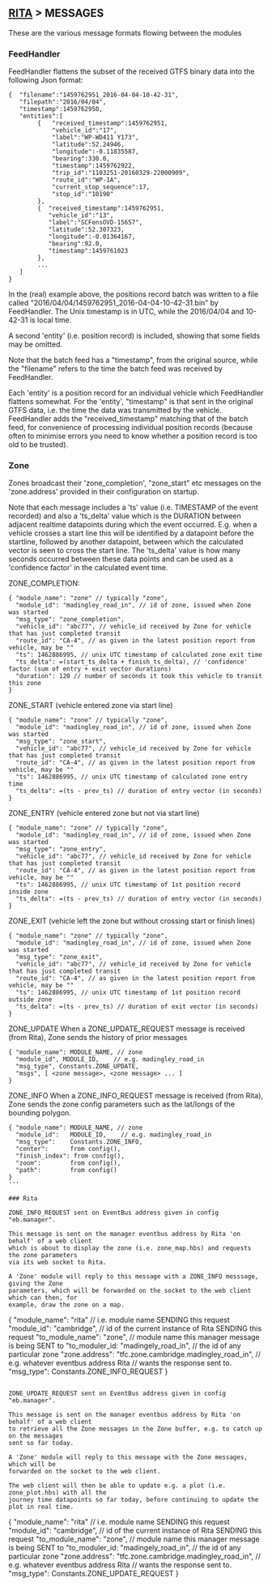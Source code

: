 ## [RITA](https://github.com/ijl20/tfc_server) &gt; MESSAGES

These are the various message formats flowing between the modules

### FeedHandler

FeedHandler flattens the subset of the received GTFS binary data into the following
Json format:

```
{  "filename":"1459762951_2016-04-04-10-42-31",
   "filepath":"2016/04/04",
   "timestamp":1459762950,
   "entities":[
        {   "received_timestamp":1459762951,
            "vehicle_id":"17",
            "label":"WP-WD411 Y173",
            "latitude":52.24946,
            "longitude":-0.11835587,
            "bearing":330.0,
            "timestamp":1459762922,
            "trip_id":"1103251-20160329-22000909",
            "route_id":"WP-1A",
            "current_stop_sequence":17,
            "stop_id":"10190"
        },
        {  "received_timestamp":1459762951,
           "vehicle_id":"13",
           "label":"SCFensOVD-15657",
           "latitude":52.307323,
           "longitude":-0.01364167,
           "bearing":92.0,
           "timestamp":1459761023
        },
        ...
   ]
}
```
In the (real) example above, the positions record batch was written to a file called
"2016/04/04/1459762951_2016-04-04-10-42-31.bin" by FeedHandler. The Unix timestamp is
in UTC, while the 2016/04/04 and 10-42-31 is local time.

A second 'entity' (i.e. position record) is included, showing that some fields may
be omitted.

Note that the batch feed has a "timestamp", from the original source, while the "filename"
refers to the time the batch feed was received by FeedHandler.

Each 'entity' is a position record for an individual vehicle which FeedHandler flattens
somewhat. For the 'entity', "timestamp" is that sent in the original GTFS data, i.e. the
time the data was transmitted by the vehicle. FeedHandler adds the "received_timestamp"
matching that of the batch feed, for convenience of processing individual position
records (because often to minimise errors you need to know whether a position record
is too old to be trusted).

### Zone

Zones broadcast their 'zone_completion', "zone_start" etc messages on the 'zone.address' provided in
their configuration on startup.

Note that each message includes a 'ts' value (i.e. TIMESTAMP of the event recorded) and also
a 'ts_delta' value which is the DURATION between adjacent realtime datapoints during which the
event occurred. E.g. when a vehicle crosses a start line this will be identified by a datapoint
before the startline, followed by another datapoint, between which the calculated vector is seen
to cross the start line. The 'ts_delta' value is how many seconds occurred between these data points
and can be used as a 'confidence factor' in the calculated event time.

ZONE_COMPLETION:
```
{ "module_name": "zone" // typically "zone",
  "module_id": "madingley_road_in", // id of zone, issued when Zone was started
  "msg_type": "zone_completion",
  "vehicle_id": "abc77", // vehicle_id received by Zone for vehicle that has just completed transit
  "route_id": "CA-4", // as given in the latest position report from vehicle, may be ""
  "ts": 1462886995, // unix UTC timestamp of calculated zone exit time
  "ts_delta": =(start_ts_delta + finish_ts_delta), // 'confidence' factor (sum of entry + exit vector durations)
  "duration": 120 // number of seconds it took this vehicle to transit this zone
}
```

ZONE_START (vehicle entered zone via start line)
```
{ "module_name": "zone" // typically "zone",
  "module_id": "madingley_road_in", // id of zone, issued when Zone was started
  "msg_type": "zone_start",
  "vehicle_id": "abc77", // vehicle_id received by Zone for vehicle that has just completed transit
  "route_id": "CA-4", // as given in the latest position report from vehicle, may be ""
  "ts": 1462886995, // unix UTC timestamp of calculated zone entry time
  "ts_delta": =(ts - prev_ts) // duration of entry vector (in seconds)
}
```

ZONE_ENTRY (vehicle entered zone but not via start line)
```
{ "module_name": "zone" // typically "zone",
  "module_id": "madingley_road_in", // id of zone, issued when Zone was started
  "msg_type": "zone_entry",
  "vehicle_id": "abc77", // vehicle_id received by Zone for vehicle that has just completed transit
  "route_id": "CA-4", // as given in the latest position report from vehicle, may be ""
  "ts": 1462886995, // unix UTC timestamp of 1st position record inside zone
  "ts_delta": =(ts - prev_ts) // duration of entry vector (in seconds)
}
```

ZONE_EXIT (vehicle left the zone but without crossing start or finish lines)
```
{ "module_name": "zone" // typically "zone",
  "module_id": "madingley_road_in", // id of zone, issued when Zone was started
  "msg_type": "zone_exit",
  "vehicle_id": "abc77", // vehicle_id received by Zone for vehicle that has just completed transit
  "route_id": "CA-4", // as given in the latest position report from vehicle, may be ""
  "ts": 1462886995, // unix UTC timestamp of 1st position record outside zone
  "ts_delta": =(ts - prev_ts) // duration of exit vector (in seconds)
}
```

ZONE_UPDATE
When a ZONE_UPDATE_REQUEST message is received (from Rita), Zone sends the history of prior messages
```
{ "module_name": MODULE_NAME, // zone
  "module_id", MODULE_ID,    // e.g. madingley_road_in
  "msg_type", Constants.ZONE_UPDATE,
  "msgs", [ <zone message>, <zone message> ... ]
}
```

ZONE_INFO
When a ZONE_INFO_REQUEST message is received (from Rita), Zone sends the zone config parameters such
as the lat/longs of the bounding polygon.
```
{ "module_name": MODULE_NAME, // zone
  "module_id":   MODULE_ID,    // e.g. madingley_road_in
  "msg_type":    Constants.ZONE_INFO,
  "center":      from config(),
  "finish_index": from config(),
  "zoom":        from config(),
  "path":        from config()
}
'''

### Rita

ZONE_INFO_REQUEST sent on EventBus address given in config "eb.manager".

This message is sent on the manager eventbus address by Rita 'on behalf' of a web client
which is about to display the zone (i.e. zone_map.hbs) and requests the zone parameters
via its web socket to Rita.

A 'Zone' module will reply to this message with a ZONE_INFO messsage, giving the Zone
parameters, which will be forwarded on the socket to the web client which can then, for
example, draw the zone on a map.

```
{ "module_name": "rita"     // i.e. module name SENDING this request
  "module_id": "cambridge", // id of the current instance of Rita SENDING this request
  "to_module_name": "zone", // module name this manager message is being SENT to
  "to_moduler_id: "madingely_road_in", // the id of any particular zone
  "zone.address": "tfc.zone.cambridge.madingley_road_in", // e.g. whatever eventbus address Rita
                                                          // wants the response sent to.
  "msg_type": Constants.ZONE_INFO_REQUEST
}
```

ZONE_UPDATE_REQUEST sent on EventBus address given in config "eb.manager".

This message is sent on the manager eventbus address by Rita 'on behalf' of a web client
to retrieve all the Zone messages in the Zone buffer, e.g. to catch up on the messages
sent so far today.

A 'Zone' module will reply to this message with the Zone messages, which will be
forwarded on the socket to the web client.

The web client will then be able to update e.g. a plot (i.e. zone_plot.hbs) with all the
journey time datapoints so far today, before continuing to update the plot in real time.

```
{ "module_name": "rita"     // i.e. module name SENDING this request
  "module_id": "cambridge", // id of the current instance of Rita SENDING this request
  "to_module_name": "zone", // module name this manager message is being SENT to
  "to_moduler_id: "madingely_road_in", // the id of any particular zone
  "zone.address": "tfc.zone.cambridge.madingley_road_in", // e.g. whatever eventbus address Rita
                                                          // wants the response sent to.
  "msg_type": Constants.ZONE_UPDATE_REQUEST
}
```

